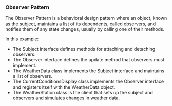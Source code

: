 


### Observer Pattern

The Observer Pattern is a behavioral design pattern where an object, known as the subject, maintains a list of its dependents, 
called observers, and notifies them of any state changes, usually by calling one of their methods.

In this example:
* The Subject interface defines methods for attaching and detaching observers.
* The Observer interface defines the update method that observers must implement.
* The WeatherData class implements the Subject interface and maintains a list of observers.
* The CurrentConditionsDisplay class implements the Observer interface and registers itself with the WeatherData object.
* The WeatherStation class is the client that sets up the subject and observers and simulates changes in weather data.